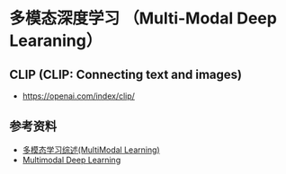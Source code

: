 # 多模态深度学习 （Multi-Modal Deep Learaning）



## CLIP (CLIP: Connecting text and images)

* https://openai.com/index/clip/



## 参考资料

* [多模态学习综述(MultiModal Learning)](https://zhuanlan.zhihu.com/p/582878508)
* [Multimodal Deep Learning](https://arxiv.org/abs/2301.04856)